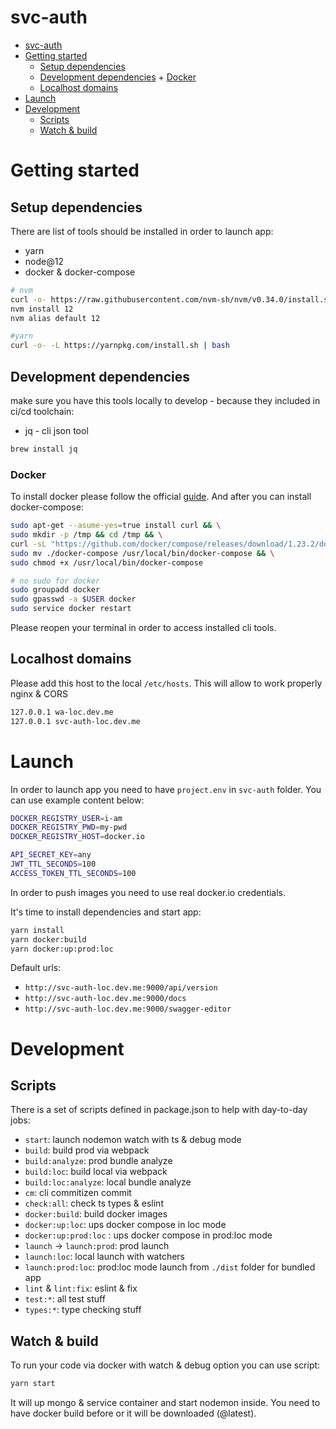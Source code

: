 # svc-auth

<!-- toc -->

- [svc-auth](#svc-auth)
- [Getting started](#getting-started)
  * [Setup dependencies](#setup-dependencies)
  * [Development dependencies](#development-dependencies)
	    + [Docker](#docker)
  * [Localhost domains](#localhost-domains)
- [Launch](#launch)
- [Development](#development)
  * [Scripts](#scripts)
  * [Watch & build](#watch--build)
  
  
<!-- tocstop -->

  
# Getting started

## Setup dependencies

There are list of tools should be installed in order to launch app:

- yarn
- node@12
- docker & docker-compose

```bash
# nvm
curl -o- https://raw.githubusercontent.com/nvm-sh/nvm/v0.34.0/install.sh | bash
nvm install 12
nvm alias default 12

#yarn 
curl -o- -L https://yarnpkg.com/install.sh | bash

```

## Development dependencies
make sure you have this tools locally to develop - because they included in ci/cd toolchain:

- jq - cli json tool

```bash
brew install jq
```

### Docker

To install docker please follow the official [guide](https://hub.docker.com/?overlay=onboarding). And after you can install docker-compose:

```bash
sudo apt-get --asume-yes=true install curl && \
sudo mkdir -p /tmp && cd /tmp && \
curl -sL "https://github.com/docker/compose/releases/download/1.23.2/docker-compose-$(uname -s)-$(uname -m)" > ./docker-compose && \
sudo mv ./docker-compose /usr/local/bin/docker-compose && \
sudo chmod +x /usr/local/bin/docker-compose

# no sudo for docker
sudo groupadd docker
sudo gpasswd -a $USER docker
sudo service docker restart
```

Please reopen your terminal in order to access installed cli tools.

## Localhost domains

Please add this host to the local `/etc/hosts`. This will allow to work properly nginx & CORS

```bash
127.0.0.1 wa-loc.dev.me
127.0.0.1 svc-auth-loc.dev.me

```

# Launch

In order to launch app you need to have `project.env` in `svc-auth` folder. You can use example content below:

```bash
DOCKER_REGISTRY_USER=i-am
DOCKER_REGISTRY_PWD=my-pwd
DOCKER_REGISTRY_HOST=docker.io

API_SECRET_KEY=any
JWT_TTL_SECONDS=100
ACCESS_TOKEN_TTL_SECONDS=100
```

In order to push images you need to use real docker.io credentials.

It's time to install dependencies and start app:

```bash
yarn install
yarn docker:build
yarn docker:up:prod:loc
```

Default urls: 

- `http://svc-auth-loc.dev.me:9000/api/version`
- `http://svc-auth-loc.dev.me:9000/docs`
- `http://svc-auth-loc.dev.me:9000/swagger-editor`

# Development

## Scripts

There is a set of scripts defined in package.json to help with day-to-day jobs:

- `start`: launch nodemon watch with ts & debug mode
- `build`: build prod via webpack
- `build:analyze`: prod bundle analyze
- `build:loc`: build local via webpack
- `build:loc:analyze`: local bundle analyze
- `cm`: cli commitizen commit
- `check:all`: check ts types & eslint
- `docker:build`: build docker images
- `docker:up:loc`: ups docker compose in loc mode 
- `docker:up:prod:loc` : ups docker compose in prod:loc mode
- `launch` -> `launch:prod`: prod launch
- `launch:loc`: local launch with watchers 
- `launch:prod:loc`: prod:loc mode launch from `./dist` folder for bundled app 
- `lint` & `lint:fix`: eslint & fix
- `test:*`: all test stuff
- `types:*`: type checking stuff

## Watch & build

To run your code via docker with watch & debug option you can use script:

```bash
yarn start
```

It will up mongo & service container and start nodemon inside. You need to have docker build before or it will be downloaded (@latest).